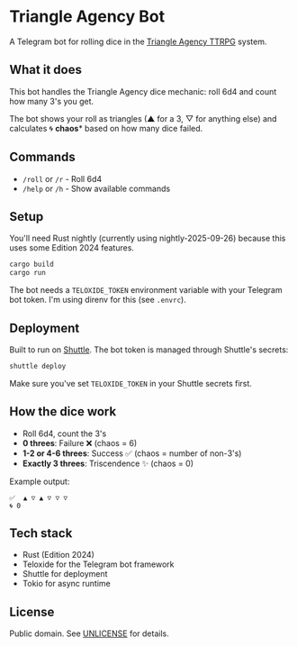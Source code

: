 # Triangle Agency Bot

A Telegram bot for rolling dice in the [Triangle Agency TTRPG](https://shop.hauntedtable.games/) system.

## What it does

This bot handles the Triangle Agency dice mechanic: roll 6d4 and count how many 3's you get. 

The bot shows your roll as triangles (▲ for a 3, ▽ for anything else) and calculates 🌀 **chaos*** based on how many dice failed.

## Commands

- `/roll` or `/r` - Roll 6d4
- `/help` or `/h` - Show available commands

## Setup

You'll need Rust nightly (currently using nightly-2025-09-26) because this uses some Edition 2024 features.

```bash
cargo build
cargo run
```

The bot needs a `TELOXIDE_TOKEN` environment variable with your Telegram bot token. I'm using direnv for this (see `.envrc`).

## Deployment

Built to run on [Shuttle](https://shuttle.dev). The bot token is managed through Shuttle's secrets:

```bash
shuttle deploy
```

Make sure you've set `TELOXIDE_TOKEN` in your Shuttle secrets first.

## How the dice work

- Roll 6d4, count the 3's
- **0 threes**: Failure ❌ (chaos = 6)
- **1-2 or 4-6 threes**: Success ✅ (chaos = number of non-3's)
- **Exactly 3 threes**: Triscendence ✨ (chaos = 0)

Example output:
```
✅  ▲ ▽ ▲ ▽ ▽ ▽
🌀 0
```

## Tech stack

- Rust (Edition 2024)
- Teloxide for the Telegram bot framework
- Shuttle for deployment
- Tokio for async runtime

## License

Public domain. See [UNLICENSE](UNLICENSE) for details.
